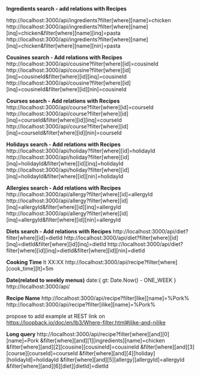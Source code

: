 **Ingredients search - add relations with Recipes**

http://localhost:3000/api/ingredients?filter[where][name]=chicken
http://localhost:3000/api/ingredients?filter[where][name][inq]=chicken&filter[where][name][inq]=pasta
http://localhost:3000/api/ingredients?filter[where][name][inq]=chicken&filter[where][name][nin]=pasta

**Cousines search - Add relations with Recipes**
http://localhost:3000/api/cousine?filter[where][id]=cousineId
http://localhost:3000/api/cousine?filter[where][id][inq]=cousineId&filter[where][id][inq]=cousineId
http://localhost:3000/api/cousine?filter[where][id][inq]=cousineId&filter[where][id][nin]=cousineId

**Courses search - Add relations with Recipes**
http://localhost:3000/api/course?filter[where][id]=courseId
http://localhost:3000/api/course?filter[where][id][inq]=courseId&filter[where][id][inq]=courseId
http://localhost:3000/api/course?filter[where][id][inq]=courseId&filter[where][id][nin]=courseId

**Holidays search - Add relations with Recipes**
http://localhost:3000/api/holiday?filter[where][id]=holidayId
http://localhost:3000/api/holiday?filter[where][id][inq]=holidayId&filter[where][id][inq]=holidayId
http://localhost:3000/api/holiday?filter[where][id][inq]=holidayId&filter[where][id][nin]=holidayId

**Allergies search - Add relations with Recipes**
http://localhost:3000/api/allergy?filter[where][id]=allergyId
http://localhost:3000/api/allergy?filter[where][id][inq]=allergyId&filter[where][id][inq]=allergyId
http://localhost:3000/api/allergy?filter[where][id][inq]=allergyId&filter[where][id][nin]=allergyId

**Diets search - Add relations with Recipes**
http://localhost:3000/api/diet?filter[where][id]=dietId
http://localhost:3000/api/diet?filter[where][id][inq]=dietId&filter[where][id][inq]=dietId
http://localhost:3000/api/diet?filter[where][id][inq]=dietId&filter[where][id][nin]=dietId

**Cooking Time** lt XX:XX
http://localhost:3000/api/recipe?filter[where][cook_time][lt]=5m

**Date(related to weekly menus)**
date:{ gt: Date.Now() - ONE_WEEK }
http://localhost:3000/api/

**Recipe Name**
http://localhost:3000/api/recipe?filter[like][name]=%Pork%
http://localhost:3000/api/recipe?filter[ilike][name]=%Pork%

propose to add example at REST link on https://loopback.io/doc/en/lb3/Where-filter.html#ilike-and-nilike

**Long query**
http://localhost:3000/api/recipe?filter[where][and][0][name]=Pork
&filter[where][and][1][ingredients][name]=chicken
&filter[where][and][2][cousine][cousineId]=cousineId
&filter[where][and][3][course][courseId]=courseId
&filter[where][and][4][holiday][holidayId]=holidayId
&filter[where][and][5][allergy][allergyId]=allergyId
&filter[where][and][6][diet][dietId]=dietId
